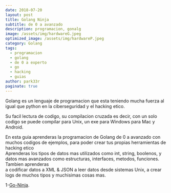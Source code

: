 ```yaml
---
date: 2018-07-20
layout: post
title: Golang Ninja
subtitle: de 0 a avanzado
description: programacion, gonalg 
image: /assets/img/hardwareG.jpeg
optimized_image: /assets/img/hardwareP.jpeg
category: Golang
tags:
  - programacion
  - golang
  - de 0 a experto
  - go
  - hacking
  - guias
author: park33r
paginate: true
---
```


Golang es un lenguaje de programacion que esta teniendo mucha fuerza al igual que python en la ciberseguridad y el hacking etico.

Su facil lectura de codigo, su compilacion cruzada es decir, con un solo codigo se puede compilar para Unix, un exe para Windows para Mac y Android.<br>

En esta guia aprenderas la programacion de Golang de 0 a avanzado con muchos codigos de ejemplos, para poder crear tus propias herramientas de hacking etico<br>
Aprenderas los tipos de datos mas utilizados como int, string, boolenos, y datos mas avanzados como estructuras, interfaces, metodos, funciones. Tambien aprenderas<br>
a codificar datos a XML & JSON a leer datos desde sistemas Unix, a crear logs de muchos tipos y muchisimas cosas mas.<br>


1-[Go-Ninja](https://github.com/park33r/pdf/blob/main/Golang/Golang_Ninja.pdf).<br>




